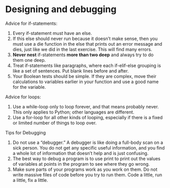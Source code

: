 # Designing and debugging

Advice for if-statements:
1. Every if-statement must have an else.
2. If this else should never run because it doesn’t make sense, then you must use a die function in the else that prints out an error message and dies, just like we did in the last exercise. This will find many errors.
3. **Never nest** if-statements **more than two deep** and always try to do them one deep.
4. Treat if-statements like paragraphs, where each if-elif-else grouping is like a set of
sentences. Put blank lines before and after.
5. Your Boolean tests should be simple. If they are complex, move their calculations to variables earlier in your function and use a good name for the variable.

Advice for loops:
1. Use a while-loop only to loop forever, and that means probably never. This only applies to Python; other languages are different.
2. Use a for-loop for all other kinds of looping, especially if there is a fixed or limited number of things to loop over.

Tips for Debugging
1. Do not use a “debugger.” A debugger is like doing a full-body scan on a sick person. You do not get any specific useful information, and you find a whole lot of information that doesn’t help and is just confusing.
2. The best way to debug a program is to use print to print out the values of variables at points in the program to see where they go wrong.
3. Make sure parts of your programs work as you work on them. Do not write massive files of code before you try to run them. Code a little, run a little, fix a little.
